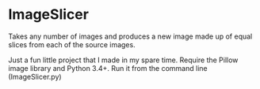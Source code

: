 # ImageSlicer
Takes any number of images and produces a new image made up of equal slices from each of the source images. 

Just a fun little project that I made in my spare time. Require the Pillow image library and Python 3.4+. Run it from the command line (ImageSlicer.py)
